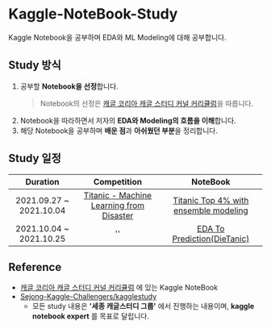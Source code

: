 # Kaggle-NoteBook-Study

Kaggle Notebook을 공부하며 EDA와 ML Modeling에 대해 공부합니다.

## Study 방식

1. 공부할 **Notebook을 선정**합니다.
    > Notebook의 선정은 [캐글 코리아 캐글 스터디 커널 커리큘럼](https://kaggle-kr.tistory.com/32)을 따릅니다.
2. Notebook을 따라하면서 저자의 **EDA와 Modeling의 흐름을 이해**합니다.
3. 해당 Notebook을 공부하며 **배운 점**과 **아쉬웠던 부분**을 정리합니다.

## Study 일정

| Duration | Competition | NoteBook |
| :------: | :---------: | :------: |
| 2021.09.27 ~ 2021.10.04 | [Titanic - Machine Learning from Disaster](https://www.kaggle.com/c/titanic) | [Titanic Top 4% with ensemble modeling](https://www.kaggle.com/yassineghouzam/titanic-top-4-with-ensemble-modeling)|
| 2021.10.04 ~ 2021.10.25 | '' | [EDA To Prediction(DieTanic)](https://www.kaggle.com/ash316/eda-to-prediction-dietanic) |

## Reference

- [캐글 코리아 캐글 스터디 커널 커리큘럼](https://kaggle-kr.tistory.com/32) 에 있는 Kaggle NoteBook
- [Sejong-Kaggle-Challengers/kagglestudy](https://github.com/Sejong-Kaggle-Challengers/kagglestudy)
    - 모든 study 내용은 **'세종 캐글스터디 그룹'** 에서 진행하는 내용이며, **kaggle notebook expert** 를 목표로 달립니다.
